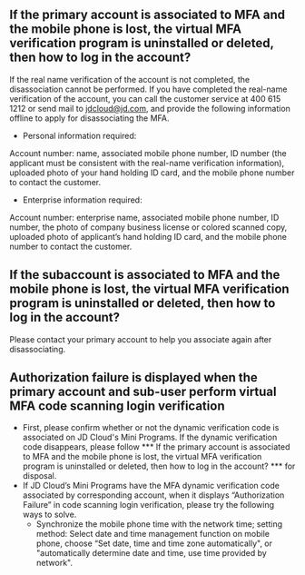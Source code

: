 ## If the primary account is associated to MFA and the mobile phone is lost, the virtual MFA verification program is uninstalled or deleted, then how to log in the account?

If the real name verification of the account is not completed, the disassociation cannot be performed. If you have completed the real-name verification of the account, you can call the customer service at 400 615 1212 or send mail to jdcloud@jd.com, and provide the following information offline to apply for disassociating the MFA.

- Personal information required:

Account number: name, associated mobile phone number, ID number (the applicant must be consistent with the real-name verification information), uploaded photo of your hand holding ID card, and the mobile phone number to contact the customer.

- Enterprise information required:

Account number: enterprise name, associated mobile phone number, ID number, the photo of company business license or colored scanned copy, uploaded photo of applicant’s hand holding ID card, and the mobile phone number to contact the customer.

## If the subaccount is associated to MFA and the mobile phone is lost, the virtual MFA verification program is uninstalled or deleted, then how to log in the account?

Please contact your primary account to help you associate again after disassociating.

## Authorization failure is displayed when the primary account and sub-user perform virtual MFA code scanning login verification

- First, please confirm whether or not the dynamic verification code is associated on JD Cloud's Mini Programs. If the dynamic verification code disappears, please follow *** If the primary account is associated to MFA and the mobile phone is lost, the virtual MFA verification program is uninstalled or deleted, then how to log in the account? *** for disposal.
- If JD Cloud’s Mini Programs have the MFA dynamic verification code associated by corresponding account, when it displays “Authorization Failure” in code scanning login verification, please try the following ways to solve.
  - Synchronize the mobile phone time with the network time; setting method: Select date and time management function on mobile phone, choose “Set date, time and time zone automatically", or "automatically determine date and time, use time provided by network".
